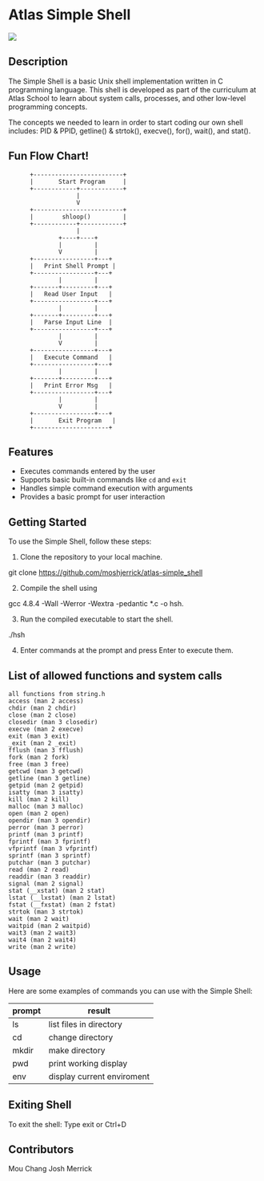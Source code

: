 # Atlas Simple Shell

<img src="https://encrypted-tbn0.gstatic.com/images?q=tbn:ANd9GcSK5DHO13kpVfm4iiqn6wAdl_-8FQU4cKO-Xkq2DhGE5qWyuH2gtrdbTUPII5detET4k10&usqp=CAU">


## Description
The Simple Shell is a basic Unix shell implementation written in C programming language. This shell is developed as part of the curriculum at Atlas School to learn about system calls, processes, and other low-level programming concepts.

The concepts we needed to learn in order to start coding our own shell includes: PID & PPID, getline() & strtok(), execve(), for(), wait(), and stat().

## Fun Flow Chart!

          +-------------------------+
          |       Start Program     |
          +------------+------------+
                       |
                       V
          +-------------------------+
          |        shloop()         |
          +------------+------------+
                       |
                  +----+----+
                  |         |
                  V         |
          +-----------------+---+
          |   Print Shell Prompt |
          +-----------------+---+
                  |         |
          +-------+---------+---+
          |   Read User Input   |
          +-----------------+---+
                  |         |
          +-------+---------+---+
          |   Parse Input Line  |
          +-----------------+---+
                  |         |
                  V         |
          +-----------------+---+
          |   Execute Command   |
          +-----------------+---+
                  |         |
          +-------+---------+---+
          |   Print Error Msg   |
          +-----------------+---+
                  |         |
                  V         |
          +-----------------+---+
          |       Exit Program   |
          +---------------------+



## Features
- Executes commands entered by the user
- Supports basic built-in commands like `cd` and `exit`
- Handles simple command execution with arguments
- Provides a basic prompt for user interaction

## Getting Started
To use the Simple Shell, follow these steps:

1. Clone the repository to your local machine.

git clone https://github.com/moshjerrick/atlas-simple_shell

2. Compile the shell using

gcc 4.8.4 -Wall -Werror -Wextra -pedantic *.c -o hsh.

3. Run the compiled executable to start the shell.

./hsh

4. Enter commands at the prompt and press Enter to execute them.

## List of allowed functions and system calls

    all functions from string.h
    access (man 2 access)
    chdir (man 2 chdir)
    close (man 2 close)
    closedir (man 3 closedir)
    execve (man 2 execve)
    exit (man 3 exit)
    _exit (man 2 _exit)
    fflush (man 3 fflush)
    fork (man 2 fork)
    free (man 3 free)
    getcwd (man 3 getcwd)
    getline (man 3 getline)
    getpid (man 2 getpid)
    isatty (man 3 isatty)
    kill (man 2 kill)
    malloc (man 3 malloc)
    open (man 2 open)
    opendir (man 3 opendir)
    perror (man 3 perror)
    printf (man 3 printf)
    fprintf (man 3 fprintf)
    vfprintf (man 3 vfprintf)
    sprintf (man 3 sprintf)
    putchar (man 3 putchar)
    read (man 2 read)
    readdir (man 3 readdir)
    signal (man 2 signal)
    stat (__xstat) (man 2 stat)
    lstat (__lxstat) (man 2 lstat)
    fstat (__fxstat) (man 2 fstat)
    strtok (man 3 strtok)
    wait (man 2 wait)
    waitpid (man 2 waitpid)
    wait3 (man 2 wait3)
    wait4 (man 2 wait4)
    write (man 2 write)


## Usage
Here are some examples of commands you can use with the Simple Shell:

| prompt | result |
| ------- | ----------------|
| ls | list files in directory |
| cd | change directory |
| mkdir | make directory |
| pwd | print working display |
| env | display current enviroment |

## Exiting Shell
To exit the shell: Type exit or Ctrl+D







## Contributors
Mou Chang
Josh Merrick
